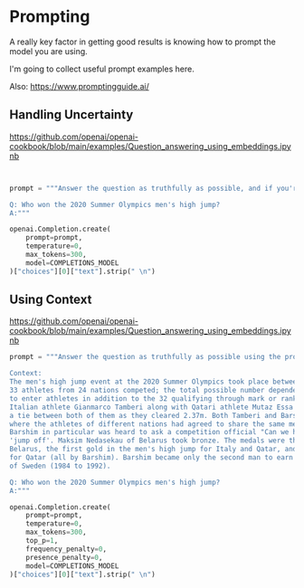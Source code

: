 # Prompting

A really key factor in getting good results is knowing how to prompt the model you are using.

I'm going to collect useful prompt examples here.

Also: https://www.promptingguide.ai/


## Handling Uncertainty

https://github.com/openai/openai-cookbook/blob/main/examples/Question_answering_using_embeddings.ipynb

```py


prompt = """Answer the question as truthfully as possible, and if you're unsure of the answer, say "Sorry, I don't know".

Q: Who won the 2020 Summer Olympics men's high jump?
A:"""

openai.Completion.create(
    prompt=prompt,
    temperature=0,
    max_tokens=300,
    model=COMPLETIONS_MODEL
)["choices"][0]["text"].strip(" \n")

```

## Using Context

https://github.com/openai/openai-cookbook/blob/main/examples/Question_answering_using_embeddings.ipynb

```py
prompt = """Answer the question as truthfully as possible using the provided text, and if the answer is not contained within the text below, say "I don't know"

Context:
The men's high jump event at the 2020 Summer Olympics took place between 30 July and 1 August 2021 at the Olympic Stadium.
33 athletes from 24 nations competed; the total possible number depended on how many nations would use universality places 
to enter athletes in addition to the 32 qualifying through mark or ranking (no universality places were used in 2021).
Italian athlete Gianmarco Tamberi along with Qatari athlete Mutaz Essa Barshim emerged as joint winners of the event following
a tie between both of them as they cleared 2.37m. Both Tamberi and Barshim agreed to share the gold medal in a rare instance
where the athletes of different nations had agreed to share the same medal in the history of Olympics. 
Barshim in particular was heard to ask a competition official "Can we have two golds?" in response to being offered a 
'jump off'. Maksim Nedasekau of Belarus took bronze. The medals were the first ever in the men's high jump for Italy and 
Belarus, the first gold in the men's high jump for Italy and Qatar, and the third consecutive medal in the men's high jump
for Qatar (all by Barshim). Barshim became only the second man to earn three medals in high jump, joining Patrik Sjöberg
of Sweden (1984 to 1992).

Q: Who won the 2020 Summer Olympics men's high jump?
A:"""

openai.Completion.create(
    prompt=prompt,
    temperature=0,
    max_tokens=300,
    top_p=1,
    frequency_penalty=0,
    presence_penalty=0,
    model=COMPLETIONS_MODEL
)["choices"][0]["text"].strip(" \n")

```
